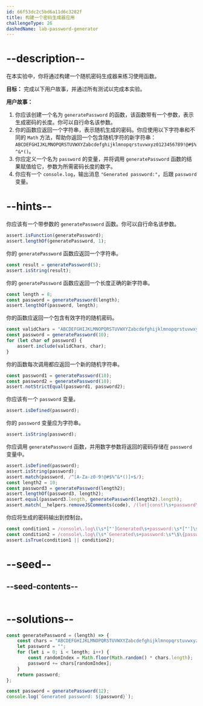 ```yaml
---
id: 66f53dc2c5bd6a11d6c3282f
title: 构建一个密码生成器应用
challengeType: 26
dashedName: lab-password-generator
---
```


# --description--

在本实验中，你将通过构建一个随机密码生成器来练习使用函数。

**目标：** 完成以下用户故事，并通过所有测试以完成本实验。

**用户故事：**

1. 你应该创建一个名为 `generatePassword` 的函数，该函数带有一个参数，表示生成密码的长度。你可以自行命名该参数。
2. 你的函数应返回一个字符串，表示随机生成的密码。你应使用以下字符串和不同的 `Math` 方法，帮助你返回一个包含随机字符的新字符串：`ABCDEFGHIJKLMNOPQRSTUVWXYZabcdefghijklmnopqrstuvwxyz0123456789!@#$%^&*()`。
3. 你应定义一个名为 `password` 的变量，并将调用 `generatePassword` 函数的结果赋值给它，参数为所需密码长度的数字。
4. 你应有一个 `console.log`，输出消息 `"Generated password:"`，后跟 `password` 变量。

# --hints--

你应该有一个带参数的 `generatePassword` 函数。你可以自行命名该参数。

```js
assert.isFunction(generatePassword);
assert.lengthOf(generatePassword, 1);
```

你的 `generatePassword` 函数应返回一个字符串。

```js
const result = generatePassword(5);
assert.isString(result);
```

你的 `generatePassword` 函数应返回一个长度正确的新字符串。

```js
const length = 8;
const password = generatePassword(length);
assert.lengthOf(password, length);
```

你的函数应返回一个包含有效字符的随机密码。

```js
const validChars = "ABCDEFGHIJKLMNOPQRSTUVWXYZabcdefghijklmnopqrstuvwxyz0123456789!@#$%^&*()";
const password = generatePassword(10);
for (let char of password) {
    assert.include(validChars, char);
}
```

你的函数每次调用都应返回一个新的随机字符串。

```js
const password1 = generatePassword(10);
const password2 = generatePassword(10);
assert.notStrictEqual(password1, password2);
```

你应该有一个 `password` 变量。

```js
assert.isDefined(password);
```

你的 `password` 变量应为字符串。

```js
assert.isString(password);
```

你应调用 `generatePassword` 函数，并用数字参数将返回的密码存储在 `password` 变量中。

```js
assert.isDefined(password);
assert.isString(password);
assert.match(password, /^[A-Za-z0-9!@#$%^&*()]+$/);
const length2 = 10;
const password3 = generatePassword(length2);
assert.lengthOf(password3, length2);
assert.equal(password3.length, generatePassword(length2).length);
assert.match(__helpers.removeJSComments(code), /(let|const)\s+password\s*=\s*generatePassword\(\d+\)\;/);
```

你应将生成的密码输出到控制台。

```js
const condition1 = /console\.log\(\s*["']Generated\s+password:\s*["']\s*\+\s*password\s*\);?/gm.test(code);
const condition2 = /console\.log\(\s*`Generated\s+password:\s*\$\{password\}`\s*\);?/gm.test(code);
assert.isTrue(condition1 || condition2);
```

# --seed--

## --seed-contents--

```js

```

# --solutions--

```js
const generatePassword = (length) => {
    const chars = "ABCDEFGHIJKLMNOPQRSTUVWXYZabcdefghijklmnopqrstuvwxyz0123456789!@#$%^&*()";
    let password = "";
    for (let i = 0; i < length; i++) {
        const randomIndex = Math.floor(Math.random() * chars.length);
        password += chars[randomIndex];
    }
    return password;
};

const password = generatePassword(12);
console.log(`Generated password: ${password}`);
```

